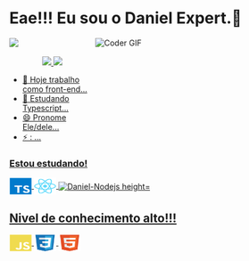 <h1>Eae!!! Eu sou o Daniel Expert.👋</h1>


<img align="right" alt="Coder GIF" height=250 width=350 src="https://thumbs.gfycat.com/EvilNextDevilfish-small.gif" />

![](https://komarev.com/ghpvc/?username=danielexpert&style=flat)


<div align="center">
  <a href="https://github.com/danielexpert">
  <img height="180em" src="https://github-readme-stats.vercel.app/api?username=danielexpert&true=true&theme=dark&include_all_commits=true&count_private=true"/>
  <img height="180em" src="https://github-readme-stats.vercel.app/api/top-langs/?username=danielexpert&layout=compact&langs_count=7&theme=dark"/>
</div>

- 🔭 Hoje trabalho como front-end...
- 🌱 Estudando Typescript...
- 😄 Pronome Ele/dele...
- ⚡ : ...
<div style="display: inline_block">
  <h3>Estou estudando!</h3>
  <img align="center" alt="Rafa-Ts" height="30" width="40" src="https://raw.githubusercontent.com/devicons/devicon/master/icons/typescript/typescript-plain.svg">
  <img align="center" alt="Rafa-React" height="30" width="40" src="https://raw.githubusercontent.com/devicons/devicon/master/icons/react/react-original.svg">
   <img align="center" alt="Daniel-Nodejs height="30" width="40" src="https://cdn.jsdelivr.net/gh/devicons/devicon/icons/nodejs/nodejs-plain-wordmark.svg" /><br>
  
  <h2>Nivel de conhecimento alto!!!</h2>
   <img align="center" alt="Daniel-Js" height="30" width="40" src="https://raw.githubusercontent.com/devicons/devicon/master/icons/javascript/javascript-plain.svg">
  <img align="center" alt="Daniel-CSS" height="30" width="40" src="https://raw.githubusercontent.com/devicons/devicon/master/icons/css3/css3-original.svg">
  <img align="center" alt="Rafa-HTML" height="30" width="40" src="https://raw.githubusercontent.com/devicons/devicon/master/icons/html5/html5-original.svg">
  </div>

  ##

  

